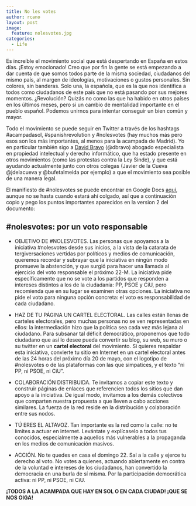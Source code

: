 ```yaml
---
title: No les votes
author: rcano
layout: post
image:
  feature: nolesvotes.jpg
categories:
  - Life
---
```


Es increíble el movimiento social que está despertando en España en estos días.
¡Estoy emocionado! Creo que por fin la gente se está empezando a dar cuenta de
que somos todos parte de la misma sociedad, ciudadanos del mismo país, al
margen de ideologías, motivaciones o gustos personales. Sin colores, sin
banderas. Solo una, la española, que es la que nos identifica a todos como
ciudadanos de este país que no está pasando por sus mejores momentos.
¿Revolución? Quizás no como las que ha habido en otros países en los últimos
meses, pero si un cambio de mentalidad importante en el pueblo español. Podemos
unirnos para intentar conseguir un bien común y mayor.

Todo el movimiento se puede seguir en Twitter a través de los hashtags
\#acampadasol, \#spanishrevolution y \#nolesvotes (hay muchos más pero esos son
los más importantes, al menos para la acampada de Madrid). Yo en particular
también sigo a [David Bravo][1] (\@dbravo) abogado especialista en propiedad
intelectual y derecho informático, que ha estado presente en otros movimientos
(como las protestas contra la Ley Sinde), y que está ayudando actualmente junto
con otros colegas (Javier de la Cueva \@jdelacueva y \@bufetalmeida por ejemplo)
a que el movimiento sea posible de una manera legal.

El manifiesto de #nolesvotes se puede encontrar en Google Docs [aquí][2],
aunque no se hasta cuando estará ahí colgado, así que a continuación copio y
pego los puntos importantes aparecidos en la version 2 del documento:

## \#nolesvotes: por un voto responsable

- OBJETIVO DE #NOLESVOTES. Las personas que apoyamos a la iniciativa
    \#nolesvotes desde sus inicios, a la vista de la catarata de
tergiversaciones vertidas por políticos y medios de comunicación, queremos
recordar y subrayar que la iniciativa en ningún modo promueve la abstención, y
que surgió para hacer una llamada al ejercicio del voto responsable el próximo
22-M. La iniciativa pide específicamente que no se vote a los partidos que
responden a intereses distintos a los de la ciudadanía: PP, PSOE y CiU, pero
recomienda que en su lugar se examinen otras opciones. La iniciativa no pide el
voto para ninguna opción concreta: el voto es responsabilidad de cada
ciudadano.

- HAZ DE TU PÁGINA UN CARTEL ELECTORAL. Las calles están llenas de carteles
    electorales, pero muchas personas no se ven representadas en ellos: la
intermediación hizo que la política sea cada vez más lejana al ciudadano. Para
subsanar tal déficit democrático, proponemos que todo ciudadano que así lo
desee pueda convertir su blog, su web, su muro o su twitter en un **cartel
electoral** del movimiento. Si quieres respaldar esta iniciativa,
convierte tu sitio en Internet en un cartel electoral antes de las 24 horas del
próximo día 20 de mayo, con el logotipo de #nolesvotes o de las plataformas con
las que simpatices, y el texto “ni PP, ni PSOE, ni CiU”.

- COLABORACIÓN DISTRIBUIDA. Te invitamos a copiar este texto y construir
    páginas de enlaces que referencien todos los sitios que dan apoyo a la
iniciativa. De igual modo, invitamos a los demás colectivos que comparten
nuestra propuesta a que lleven a cabo acciones similares. La fuerza de la red
reside en la distribución y colaboración entre sus nodos.

- TÚ ERES EL ALTAVOZ. Tan importante es la red como la calle: no te limites a
    actuar en internet. Levántate y explícaselo a todos tus conocidos,
especialmente a aquellos más vulnerables a la propaganda en los medios de
comunicación masivos.

- ACCIÓN. No te quedes en casa el domingo 22. Sal a la calle y ejerce tu
    derecho al voto. No votes a quienes, actuando abiertamente en contra de la
voluntad e intereses de los ciudadanos, han convertido la democracia en una
burla de sí misma. Por la participación democrática activa: ni PP, ni PSOE, ni
CiU.

**¡TODOS A LA ACAMPADA QUE HAY EN SOL O EN CADA CIUDAD! ¡QUE SE NOS OIGA!**

 [1]: http://www.filmica.com/david_bravo/
 [2]: https://docs.google.com/document/pub?id=139G8EL1OOR-RtfhTstHb7qekZvBoJTz1oCImbGa_I48&pli=1

